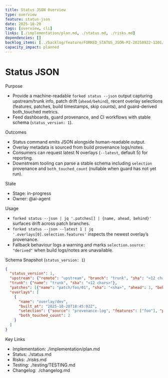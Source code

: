 ```yaml
---
title: Status JSON Overview
type: overview
feature: status-json
date: 2025-10-20
tags: [overview, cli]
links: [./implementation/plan.md, ./status.md, ./risks.md]
dependencies: []
backlog_items: [../backlog/feature/FORKED_STATUS_JSON-P2-20250922-1201/README.md]
capacity_impact: planned
---
```


# Status JSON

Purpose
- Provide a machine-readable `forked status --json` output capturing upstream/trunk info, patch drift (`ahead/behind`), recent overlay selections (features, patches, build timestamps, skip counts), and guard-derived both_touched metrics.
- Feed dashboards, guard provenance, and CI workflows with stable schema (`status_version: 1`).

Outcomes
- Status command emits JSON alongside human-readable output.
- Overlay metadata is sourced from build provenance logs/notes.
- Consumers can request latest N overlays (`--latest`, default 5) for reporting.
- Downstream tooling can parse a stable schema including `selection` provenance and `both_touched_count` (nullable when guard has not yet run).

State
- Stage: in-progress
- Owner: @ai-agent

Usage
- `forked status --json | jq '.patches[] | {name, ahead, behind}'` surfaces drift across patch branches.
- `forked status --json --latest 1 | jq '.overlays[0].selection.features'` inspects the newest overlay’s provenance.
- Fallback behaviour logs a warning and marks `selection.source: "derived"` when build logs/notes are unavailable.

Schema Snapshot (`status_version: 1`)

```json
{
  "status_version": 1,
  "upstream": {"remote": "upstream", "branch": "trunk", "sha": "<12 chars>"},
  "trunk": {"name": "trunk", "sha": "<12 chars>"},
  "patches": [{"name": "patch/foo/01", "sha": "<sha>", "ahead": 1, "behind": 0}],
  "overlays": [
    {
      "name": "overlay/dev",
      "built_at": "2025-10-20T18:45:02Z",
      "selection": {"source": "provenance-log", "features": ["foo"], "patches": ["patch/foo/01"]},
      "both_touched_count": 2
    }
  ]
}
```

Key Links
- Implementation: ./implementation/plan.md
- Status: ./status.md
- Risks: ./risks.md
- Testing: ./testing/TESTING.md
- Changelog: ./changelog.md
